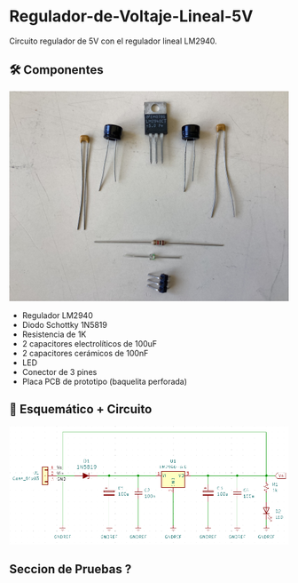 # Regulador-de-Voltaje-Lineal-5V
Circuito regulador de 5V con el regulador lineal LM2940.

## 🛠️ Componentes

![alt text](./Imagenes/Componentes.jpg)

- Regulador LM2940
- Diodo Schottky 1N5819
- Resistencia de 1K
- 2 capacitores electrolíticos de 100uF
- 2 capacitores cerámicos de 100nF
- LED
- Conector de 3 pines
- Placa PCB de prototipo (baquelita perforada)

## 📸 Esquemático + Circuito

![alt text](./Imagenes/Esquematico.PNG)

## Seccion de Pruebas ?
